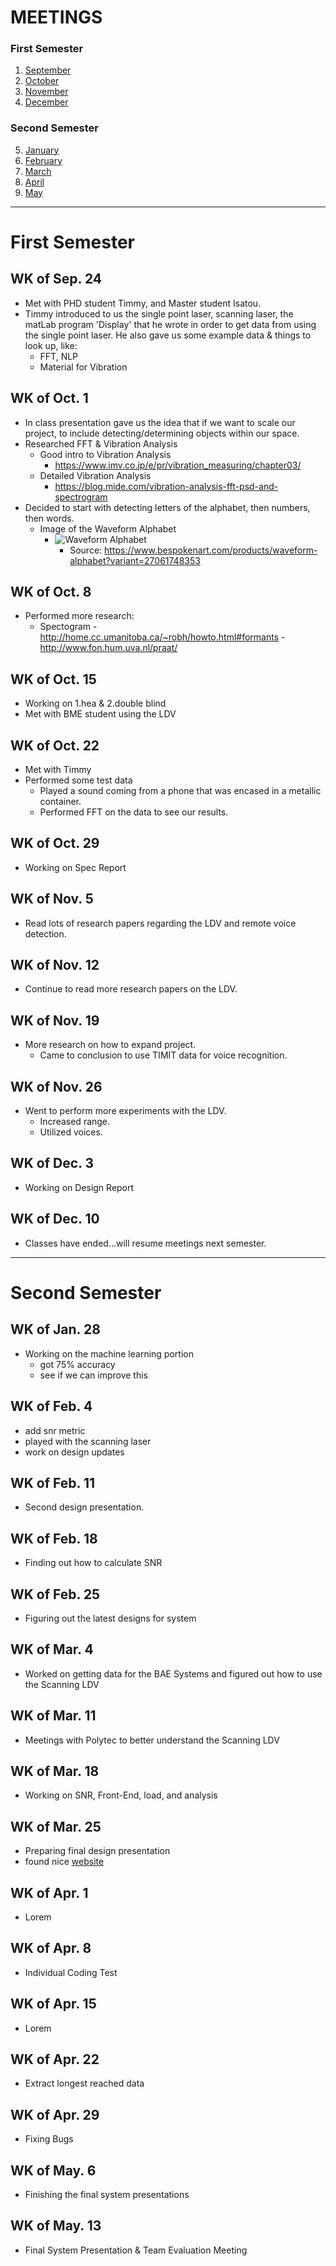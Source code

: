 # MEETINGS
### First Semester
1. [September](#sep)
2. [October](#oct)
3. [November](#nov)
4. [December](#dec)
### Second Semester
5. [January](#jan)
6. [February](#feb)
7. [March](#mar)
8. [April](#apr)
9. [May](#may)
---

# First Semester
<a name="sep"></a>
## WK of Sep. 24 
- Met with PHD student Timmy, and Master student Isatou.
- Timmy introduced to us the single point laser, scanning laser, the matLab program 'Display' that he wrote in order to get data from using the single point laser. He also gave us some example data & things to look up, like:
	- FFT, NLP
	- Material for Vibration

<a name="oct"></a>
## WK of Oct. 1
- In class presentation gave us the idea that if we want to scale our project, to include detecting/determining objects within our space.
- Researched FFT & Vibration Analysis
	- Good intro to Vibration Analysis
		- https://www.imv.co.jp/e/pr/vibration_measuring/chapter03/
	- Detailed Vibration Analysis
		- https://blog.mide.com/vibration-analysis-fft-psd-and-spectrogram
- Decided to start with detecting letters of the alphabet, then numbers, then words.
	- Image of the Waveform Alphabet
		- ![Waveform Alphabet](https://github.com/justinfchin/helios/blob/master/5.Misc/wfAlpha.jpg)
			- Source: https://www.bespokenart.com/products/waveform-alphabet?variant=27061748353

## WK of Oct. 8
- Performed more research:
	- Spectogram
		-http://home.cc.umanitoba.ca/~robh/howto.html#formants
		-http://www.fon.hum.uva.nl/praat/

## WK of Oct. 15
- Working on 1.hea & 2.double blind
- Met with BME student using the LDV

## WK of Oct. 22
- Met with Timmy
- Performed some test data
  - Played a sound coming from a phone that was encased in a metallic container.
  - Performed FFT on the data to see our results.

## WK of Oct. 29
- Working on Spec Report

<a name="nov"></a>
## WK of Nov. 5 
- Read lots of research papers regarding the LDV and remote voice detection.

## WK of Nov. 12
- Continue to read more research papers on the LDV. 

## WK of Nov. 19
- More research on how to expand project. 
    - Came to conclusion to use TIMIT data for voice recognition. 

## WK of Nov. 26
- Went to perform more experiments with the LDV.
    - Increased range.
    - Utilized voices.

<a name="dec"></a>
## WK of Dec. 3 
- Working on Design Report

## WK of Dec. 10
- Classes have ended...will resume meetings next semester.
---

# Second Semester
<a name="jan"></a>
## WK of Jan. 28
- Working on the machine learning portion
    - got 75% accuracy
    - see if we can improve this

<a name="feb"></a>
## WK of Feb. 4
- add snr metric
- played with the scanning laser
- work on design updates 

## WK of Feb. 11
- Second design presentation. 

## WK of Feb. 18
- Finding out how to calculate SNR

## WK of Feb. 25
- Figuring out the latest designs for system

<a name="mar"></a>
## WK of Mar. 4
- Worked on getting data for the BAE Systems and figured out how to use the Scanning LDV 

## WK of Mar. 11
- Meetings with Polytec to better understand the Scanning LDV

## WK of Mar. 18
- Working on SNR, Front-End, load, and analysis

## WK of Mar. 25
- Preparing final design presentation 
- found nice [website](https://people.xiph.org/~jm/demo/rnnoise/)

<a name="apr"></a>
## WK of Apr. 1
- Lorem 

## WK of Apr. 8
- Individual Coding Test

## WK of Apr. 15
- Lorem


## WK of Apr. 22
- Extract longest reached data

## WK of Apr. 29
- Fixing Bugs

<a name="may"></a>
## WK of May. 6
- Finishing the final system presentations 

## WK of May. 13
- Final System Presentation & Team Evaluation Meeting

